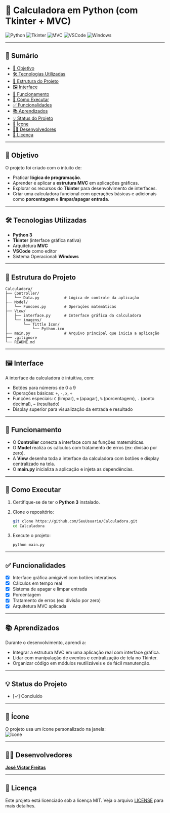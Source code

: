 # 🧮 Calculadora em Python (com Tkinter + MVC)

![Python](https://img.shields.io/badge/Python-3776AB?style=for-the-badge&logo=python&logoColor=white)
![Tkinter](https://img.shields.io/badge/Tkinter-FFDF00?style=for-the-badge&logo=python&logoColor=black)
![MVC](https://img.shields.io/badge/MVC-Pattern-5C2D91?style=for-the-badge)
![VSCode](https://img.shields.io/badge/Editor-VSCode-007ACC?style=for-the-badge&logo=visual-studio-code&logoColor=white)
![Windows](https://img.shields.io/badge/OS-Windows-0078D6?style=for-the-badge&logo=windows&logoColor=white)

---

## 🧭 Sumário

- [📌 Objetivo](#-objetivo)
- [🛠️ Tecnologias Utilizadas](#️-tecnologias-utilizadas)
- [🧱 Estrutura do Projeto](#-estrutura-do-projeto)
- [🖼️ Interface](#️-interface)
- [🧠 Funcionamento](#-funcionamento)
- [🚀 Como Executar](#-como-executar)
- [✅ Funcionalidades](#-funcionalidades)
- [📚 Aprendizados](#-aprendizados)
- [💡 Status do Projeto](#-Status-do-Projeto)
- [📸 Ícone](#-ícone)
- [🧑‍💻 Desenvolvedores](#-Desenvolvedores)
- [📄 Licença](#-licença)

---

## 📌 Objetivo

O projeto foi criado com o intuito de:
- Praticar **lógica de programação**.
- Aprender e aplicar a **estrutura MVC** em aplicações gráficas.
- Explorar os recursos do **Tkinter** para desenvolvimento de interfaces.
- Criar uma calculadora funcional com operações básicas e adicionais como **porcentagem** e **limpar/apagar entrada**.

---

## 🛠️ Tecnologias Utilizadas

- **Python 3**
- **Tkinter** (interface gráfica nativa)
- Arquitetura **MVC**
- **VSCode** como editor
- Sistema Operacional: **Windows**

---

## 🧱 Estrutura do Projeto

```
Calculadora/
├── Controller/
│   └── Data.py           # Lógica de controle da aplicação
├── Model/
│   └── Funcoes.py        # Operações matemáticas
├── View/
│   ├── interface.py      # Interface gráfica da calculadora
│   └── imagens/
│       └── Tittle Icon/
│           └── Python.ico
├── main.py               # Arquivo principal que inicia a aplicação
├── .gitignore
└── README.md
```

---

## 🖼️ Interface

A interface da calculadora é intuitiva, com:
- Botões para números de 0 a 9
- Operações básicas: `+`, `-`, `x`, `÷`
- Funções especiais: `C` (limpar), `⌫` (apagar), `%` (porcentagem), `.` (ponto decimal), `=` (resultado)
- Display superior para visualização da entrada e resultado

---

## 🧠 Funcionamento

- O **Controller** conecta a interface com as funções matemáticas.
- O **Model** realiza os cálculos com tratamento de erros (ex: divisão por zero).
- A **View** desenha toda a interface da calculadora com botões e display centralizado na tela.
- O **main.py** inicializa a aplicação e injeta as dependências.

---

## 🚀 Como Executar

1. Certifique-se de ter o **Python 3** instalado.
2. Clone o repositório:

   ```bash
   git clone https://github.com/SeuUsuario/Calculadora.git
   cd Calculadora
   ```

3. Execute o projeto:

   ```bash
   python main.py
   ```

---

## ✅ Funcionalidades

- [x] Interface gráfica amigável com botões interativos
- [x] Cálculos em tempo real
- [x] Sistema de apagar e limpar entrada
- [x] Porcentagem
- [x] Tratamento de erros (ex: divisão por zero)
- [x] Arquitetura MVC aplicada

---

## 📚 Aprendizados

Durante o desenvolvimento, aprendi a:
- Integrar a estrutura MVC em uma aplicação real com interface gráfica.
- Lidar com manipulação de eventos e centralização de tela no Tkinter.
- Organizar código em módulos reutilizáveis e de fácil manutenção.

---

## 💡 Status do Projeto

- [✓] Concluído

---

## 📸 Ícone

O projeto usa um ícone personalizado na janela:  
![Ícone](https://raw.githubusercontent.com/JoseVF5/Calculadora/41df4a2f483c0ec9bcc73d7d53d00888113d99e2/View/imagens/Tittle%20Icon/Python.ico)

---

## 🧑‍💻 Desenvolvedores

**[José Victor Freitas](https://github.com/JoseVF5)**  


---

## 📄 Licença

Este projeto está licenciado sob a licença MIT. Veja o arquivo [LICENSE](LICENSE) para mais detalhes.
